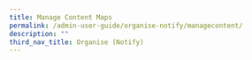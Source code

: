 ```yaml
---
title: Manage Content Maps
permalink: /admin-user-guide/organise-notify/managecontent/
description: ""
third_nav_title: Organise (Notify)
---
```

